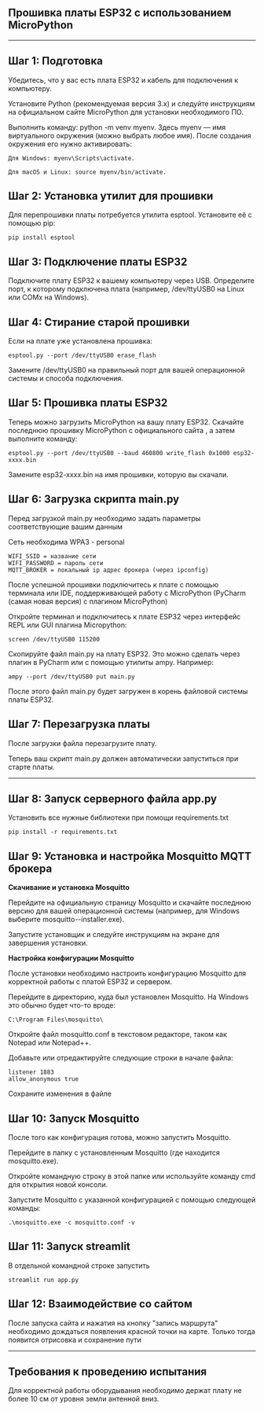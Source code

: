 
Прошивка платы ESP32 с использованием MicroPython
-----
-----
Шаг 1: Подготовка
-----

Убедитесь, что у вас есть плата ESP32 и кабель для подключения к компьютеру.

Установите Python (рекомендуемая версия 3.x) и следуйте инструкциям на официальном сайте MicroPython
 для установки необходимого ПО.

Выполнить команду: python -m venv myenv. Здесь myenv — имя виртуального окружения (можно выбрать любое имя).
После создания окружения его нужно активировать:
```
Для Windows: myenv\Scripts\activate.

Для macOS и Linux: source myenv/bin/activate.
```
Шаг 2: Установка утилит для прошивки
-----
Для перепрошивки платы потребуется утилита esptool. Установите её с помощью pip:
```
pip install esptool
```
Шаг 3: Подключение платы ESP32
-----
Подключите плату ESP32 к вашему компьютеру через USB. Определите порт, к которому подключена плата (например, /dev/ttyUSB0 на Linux или COMx на Windows).

Шаг 4: Стирание старой прошивки 
-----
Если на плате уже установлена прошивка:
```
esptool.py --port /dev/ttyUSB0 erase_flash
```

Замените /dev/ttyUSB0 на правильный порт для вашей операционной системы и способа подключения.

Шаг 5: Прошивка платы ESP32
-----

Теперь можно загрузить MicroPython на вашу плату ESP32. Скачайте последнюю прошивку MicroPython с официального сайта
, а затем выполните команду:
```
esptool.py --port /dev/ttyUSB0 --baud 460800 write_flash 0x1000 esp32-xxxx.bin
```

Замените esp32-xxxx.bin на имя прошивки, которую вы скачали.

Шаг 6: Загрузка скрипта main.py
-----
Перед загрузкой main.py необходимо задать параметры соответствующие вашим данным

Сеть необходима WPA3 - personal
~~~
WIFI_SSID = название сети
WIFI_PASSWORD = пароль сети
MQTT_BROKER = локальный ip адрес брокера (через ipconfig)
~~~

После успешной прошивки подключитесь к плате с помощью терминала или IDE, поддерживающей работу с MicroPython (PyCharm (самая новая версия) с плагином MicroPython)

Откройте терминал и подключитесь к плате ESP32 через интерфейс REPL или GUI плагина Micropython:
```
screen /dev/ttyUSB0 115200
```

Скопируйте файл main.py на плату ESP32. Это можно сделать через плагин в PyCharm или с помощью утилиты ampy. Например:
```
ampy --port /dev/ttyUSB0 put main.py
```

После этого файл main.py будет загружен в корень файловой системы платы ESP32.

Шаг 7: Перезагрузка платы
-----
После загрузки файла перезагрузите плату.

Теперь ваш скрипт main.py должен автоматически запуститься при старте платы.

---
Шаг 8: Запуск серверного файла app.py
---
Установить все нужные библиотеки при помощи requirements.txt
```
pip install -r requirements.txt
```

Шаг 9: Установка и настройка Mosquitto MQTT брокера
---
**Скачивание и установка Mosquitto**

Перейдите на официальную страницу Mosquitto
 и скачайте последнюю версию для вашей операционной системы (например, для Windows выберите mosquitto-<version>-installer.exe).

Запустите установщик и следуйте инструкциям на экране для завершения установки.

**Настройка конфигурации Mosquitto**

После установки необходимо настроить конфигурацию Mosquitto для корректной работы с платой ESP32 и сервером.

Перейдите в директорию, куда был установлен Mosquitto. На Windows это обычно будет что-то вроде:

~~~
C:\Program Files\mosquitto\
~~~

Откройте файл mosquitto.conf в текстовом редакторе, таком как Notepad или Notepad++.

Добавьте или отредактируйте следующие строки в начале файла:
```
listener 1883
allow_anonymous true
```
Сохраните изменения в файле

Шаг 10: Запуск Mosquitto
---
После того как конфигурация готова, можно запустить Mosquitto.

Перейдите в папку с установленным Mosquitto (где находится mosquitto.exe).

Откройте командную строку в этой папке или используйте команду cmd для открытия новой консоли.

Запустите Mosquitto с указанной конфигурацией с помощью следующей команды:

~~~
.\mosquitto.exe -c mosquitto.conf -v
~~~

Шаг 11: Запуск streamlit
---
В отдельной командной строке запустить 
```
streamlit run app.py
```

Шаг 12: Взаимодействие со сайтом
---
После запуска сайта и нажатия на кнопку "запись маршрута" необходимо дождаться появления красной точки на карте. Только тогда появится отрисовка и сохранение пути 

----
Требования к проведению испытания
---
Для корректной работы оборудывания необходимо держат плату не более 10 см от уровня земли антенной вниз.  